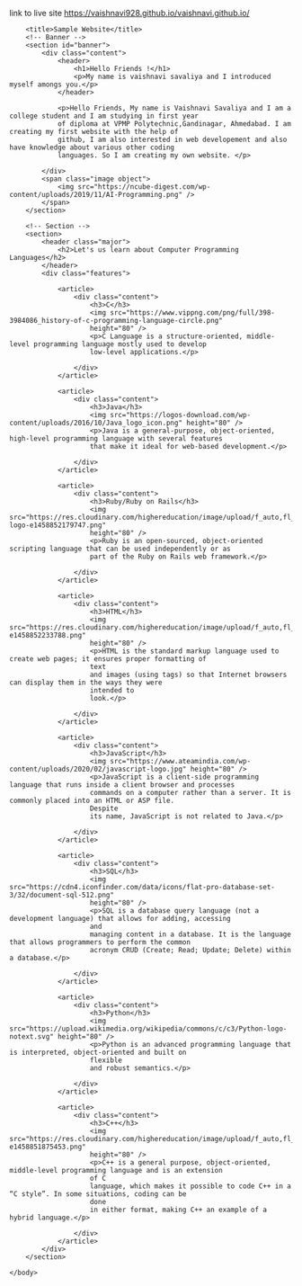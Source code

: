 link to live site https://vaishnavi928.github.io/vaishnavi.github.io/
<html>
	<body id="page-top">

		<title>Sample Website</title>
		<!-- Banner -->
		<section id="banner">
			<div class="content">
				<header>
					<h1>Hello Friends !</h1>
					<p>My name is vaishnavi savaliya and I introduced myself amongs you.</p>
				</header>

				<p>Hello Friends, My name is Vaishnavi Savaliya and I am a college student and I am studying in first year
				of diploma at VPMP Polytechnic,Gandinagar, Ahmedabad. I am creating my first website with the help of
				github, I am also interested in web developement and also have knowledge about various other coding
				languages. So I am creating my own website. </p>

			</div>
			<span class="image object">
				<img src="https://ncube-digest.com/wp-content/uploads/2019/11/AI-Programming.png" />
			</span>
		</section>

		<!-- Section -->
		<section>
			<header class="major">
				<h2>Let's us learn about Computer Programming Languages</h2>
			</header>
			<div class="features">

				<article>
					<div class="content">
						<h3>C</h3>
						<img src="https://www.vippng.com/png/full/398-3984086_history-of-c-programming-language-circle.png"
						height="80" />
						<p>C Language is a structure-oriented, middle-level programming language mostly used to develop
						low-level applications.</p>

					</div>
				</article>

				<article>
					<div class="content">
						<h3>Java</h3>
						<img src="https://logos-download.com/wp-content/uploads/2016/10/Java_logo_icon.png" height="80" />
						<p>Java is a general-purpose, object-oriented, high-level programming language with several features
						that make it ideal for web-based development.</p>

					</div>
				</article>

				<article>
					<div class="content">
						<h3>Ruby/Ruby on Rails</h3>
						<img src="https://res.cloudinary.com/highereducation/image/upload/f_auto,fl_lossy,q_auto:eco/v1/ComputerScience.org/2015/10/ruby-logo-e1458852179747.png"
						height="80" />
						<p>Ruby is an open-sourced, object-oriented scripting language that can be used independently or as
						part of the Ruby on Rails web framework.</p>

					</div>
				</article>

				<article>
					<div class="content">
						<h3>HTML</h3>
						<img src="https://res.cloudinary.com/highereducation/image/upload/f_auto,fl_lossy,q_auto:eco/v1/ComputerScience.org/2015/10/HTML5_logo-e1458852233788.png"
						height="80" />
						<p>HTML is the standard markup language used to create web pages; it ensures proper formatting of
						text
						and images (using tags) so that Internet browsers can display them in the ways they were
						intended to
						look.</p>

					</div>
				</article>

				<article>
					<div class="content">
						<h3>JavaScript</h3>
						<img src="https://www.ateamindia.com/wp-content/uploads/2020/02/javascript-logo.jpg" height="80" />
						<p>JavaScript is a client-side programming language that runs inside a client browser and processes
						commands on a computer rather than a server. It is commonly placed into an HTML or ASP file.
						Despite
						its name, JavaScript is not related to Java.</p>

					</div>
				</article>

				<article>
					<div class="content">
						<h3>SQL</h3>
						<img src="https://cdn4.iconfinder.com/data/icons/flat-pro-database-set-3/32/document-sql-512.png"
						height="80" />
						<p>SQL is a database query language (not a development language) that allows for adding, accessing
						and
						managing content in a database. It is the language that allows programmers to perform the common
						acronym CRUD (Create; Read; Update; Delete) within a database.</p>

					</div>
				</article>

				<article>
					<div class="content">
						<h3>Python</h3>
						<img src="https://upload.wikimedia.org/wikipedia/commons/c/c3/Python-logo-notext.svg" height="80" />
						<p>Python is an advanced programming language that is interpreted, object-oriented and built on
						flexible
						and robust semantics.</p>

					</div>
				</article>

				<article>
					<div class="content">
						<h3>C++</h3>
						<img src="https://res.cloudinary.com/highereducation/image/upload/f_auto,fl_lossy,q_auto:eco/v1/ComputerScience.org/2015/10/cplusplus-e1458851875453.png"
						height="80" />
						<p>C++ is a general purpose, object-oriented, middle-level programming language and is an extension
						of C
						language, which makes it possible to code C++ in a “C style”. In some situations, coding can be
						done
						in either format, making C++ an example of a hybrid language.</p>

					</div>
				</article>
			</div>	
		</section>	

	</body>
</html>
